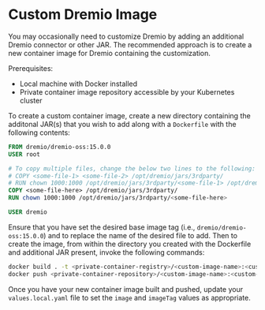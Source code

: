 # Custom Dremio Image

You may occasionally need to customize Dremio by adding an additional Dremio connector or other JAR. The recommended approach is to create a new container image for Dremio containing the customization.

Prerequisites:
* Local machine with Docker installed
* Private container image repository accessible by your Kubernetes cluster

To create a custom container image, create a new directory containing the additonal JAR(s) that you wish to add along with a `Dockerfile` with the following contents:

```dockerfile
FROM dremio/dremio-oss:15.0.0
USER root

# To copy multiple files, change the below two lines to the following:
# COPY <some-file-1> <some-file-2> /opt/dremio/jars/3rdparty/
# RUN chown 1000:1000 /opt/dremio/jars/3rdparty/<some-file-1> /opt/dremio/jars/3rdparty/<some-file-2>
COPY <some-file-here> /opt/dremio/jars/3rdparty/
RUN chown 1000:1000 /opt/dremio/jars/3rdparty/<some-file-here>

USER dremio
```

Ensure that you have set the desired base image tag (i.e., `dremio/dremio-oss:15.0.0`) and to replace the name of the desired file to add. Then to create the image, from within the directory you created with the Dockerfile and additional JAR present, invoke the following commands:

```bash
docker build . -t <private-container-registry>/<custom-image-name>:<custom-version-tag>
docker push <private-container-repository>/<custom-image-name>:<custom-version-tag>
```

Once you have your new container image built and pushed, update your `values.local.yaml` file to set the `image` and `imageTag` values as appropriate.
